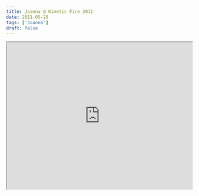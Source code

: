 ```yaml
---
title: Joanna @ Kinetic Fire 2011
date: 2011-05-29
tags: ['Joanna']
draft: false
---
```


<div class="field field-type-emvideo field-field-videocode">
    <div class="field-items">
            <div class="field-item odd">
                    <div class="emvideo emvideo-video emvideo-vimeo"><div id="media-vimeo-24" class="media-vimeo">
    <iframe src="http://player.vimeo.com/video/24383623?byline=0&fullscreen=1&show_title=0&show_byline=0&show_portrait=0&autoplay=0" width=100% height="400"></iframe>
</div>
</div>        </div>
        </div>
</div>
